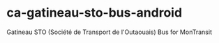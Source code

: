 # ca-gatineau-sto-bus-android
Gatineau STO (Société de Transport de l'Outaouais) Bus for MonTransit
